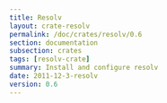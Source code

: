 ```yaml
---
title: Resolv
layout: crate-resolv
permalink: /doc/crates/resolv/0.6
section: documentation
subsection: crates
tags: [resolv-crate]
summary: Install and configure resolv
date: 2011-12-3-resolv
version: 0.6
---
```


